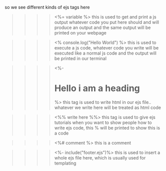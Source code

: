 so we see different kinds of ejs tags here

> > > > <%= variable %>
> > > > this is used to get and print a js output whatever code you put here should and will produce an output and the same output will be printed on your webpage

> > > > <% console.log("Hello World") %>
> > > > this is used to execute a js code, whatever code you write will be executed like a normal js code and the output will be printed in our terminal

> > > > <%- <h1>Hello i am a heading</h1> %>
> > > > this tag is used to write html in our ejs file.. whatever we write here will be treated as html code

> > > > <%% write here %%>
> > > > this tag is used to give ejs tutorials when you want to show people how to write ejs code, this % will be printed to show this is a code

> > > > <%# comment %>
> > > > this is a comment

> > > > <%- include("footer.ejs")%>
this is used to insert a whole ejs file here, which is usually used for templating
